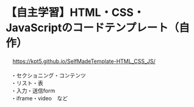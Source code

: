 # 【自主学習】HTML・CSS・JavaScriptのコードテンプレート（自作）
　 https://kpt5.github.io/SelfMadeTemplate-HTML_CSS_JS/
<br>
<br>　・セクショニング・コンテンツ
<br>　・リスト・表
<br>　・入力・送信form
<br>　・iframe・video　など

